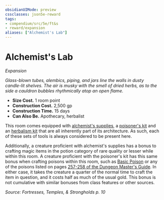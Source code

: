 ```yaml
---
obsidianUIMode: preview
cssclasses: json5e-reward
tags:
- compendium/src/5e/ft&s
- reward/expansion
aliases: ["Alchemist's Lab"]
---
```

# Alchemist's Lab
*Expansion*  

*Glass-blown tubes, alembics, piping, and jars line the walls in dusty candle-lit shelves. The air is musky with the smell of dried herbs, as to the side a cauldron bubbles rhythmically atop an open flame.*

- **Size Cost.** 1 room point  
- **Construction Cost.** 2,500 gp  
- **Construction Time.** 15 days  
- **Can Also Be.** Apothecary, herbalist  

This room comes equipped with [alchemist's supplies](2-Mechanics/CLI/items/alchemists-supplies.md), a [poisoner's kit](2-Mechanics/CLI/items/poisoners-kit.md) and an [herbalism kit](2-Mechanics/CLI/items/herbalism-kit.md) that are all inherently part of its architecture. As such, each of these sets of tools is always considered to be present here.

Additionally, a creature proficient with alchemist's supplies has a bonus to crafting magic items in the potion category of rare quality or lesser while within this room. A creature proficient with the poisoner's kit has this same bonus when crafting poisons within this room, such as [Basic Poison](2-Mechanics/CLI/items/basic-poison-vial.md) or any of the poisons listed on pages [257-258 of the Dungeon Master's Guide](2-Mechanics/CLI/tables/poisons.md). In either case, it takes the creature a quarter of the normal time to craft the item in question, and it costs half as much of the usual gold. This bonus is not cumulative with similar bonuses from class features or other sources.

*Source: Fortresses, Temples, & Strongholds p. 10*